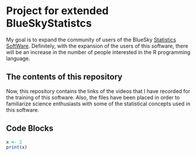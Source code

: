 # Project for extended BlueSkyStatistcs


My goal is to expand the community of users of the BlueSky [Statistics SoftWare](https://www.google.com/url?sa=t&rct=j&q=&esrc=s&source=web&cd=&cad=rja&uact=8&ved=2ahUKEwjDjJegoL6AAxUC1AIHHey0B2MQFnoECAYQAQ&url=https%3A%2F%2Fwww.blueskystatistics.com%2F&usg=AOvVaw1hTkA70OClOGPoFm0YbgpE&opi=89978449). Definitely, with the expansion of the users of this software, there will be an increase in the number of people interested in the R programming language.


## The contents of this repository

Now, this repository contains the links of the videos that I have recorded for the training of this software. Also, the files have been placed in order to familiarize science enthusiasts with some of the statistical concepts used in this software.


## Code Blocks

```r
x <- 2
print(x)
```